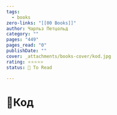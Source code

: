 ```yaml
---
tags:
  - books
zero-links: "[[00 Books]]"
author: Чарльз Петцольд
category: ""
pages: "449"
pages_read: "0"
publishDate: ""
cover: _attachments/books-cover/kod.jpg
rating: ⭐⭐⭐⭐⭐
status: 🔷 To Read

---
```

# 📔Код